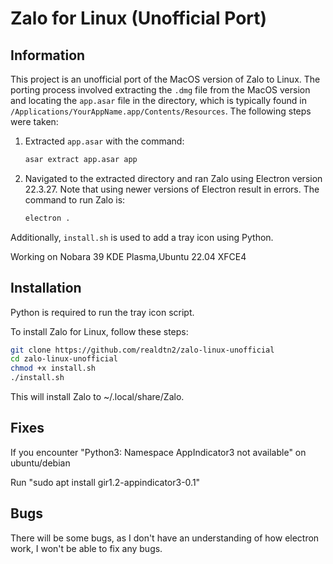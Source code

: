 # Zalo for Linux (Unofficial Port)

## Information

This project is an unofficial port of the MacOS version of Zalo to Linux. The porting process involved extracting the `.dmg` file from the MacOS version and locating the `app.asar` file in the directory, which is typically found in `/Applications/YourAppName.app/Contents/Resources`. The following steps were taken:

1. Extracted `app.asar` with the command:
    ```bash
    asar extract app.asar app
    ```
2. Navigated to the extracted directory and ran Zalo using Electron version 22.3.27. Note that using newer versions of Electron result in errors. The command to run Zalo is:
    ```bash
    electron .
    ```

Additionally, `install.sh` is used to add a tray icon using Python.

Working on Nobara 39 KDE Plasma,Ubuntu 22.04 XFCE4

## Installation

Python is required to run the tray icon script.

To install Zalo for Linux, follow these steps:

```bash
git clone https://github.com/realdtn2/zalo-linux-unofficial
cd zalo-linux-unofficial
chmod +x install.sh
./install.sh
```
This will install Zalo to ~/.local/share/Zalo.

## Fixes

If you encounter "Python3: Namespace AppIndicator3 not available" on ubuntu/debian

Run "sudo apt install gir1.2-appindicator3-0.1"

## Bugs

There will be some bugs, as I don't have an understanding of how electron work, I won't be able to fix any bugs.
